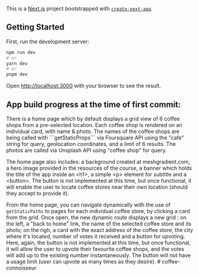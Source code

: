 This is a [Next.js](https://nextjs.org/) project bootstrapped with [`create-next-app`](https://github.com/vercel/next.js/tree/canary/packages/create-next-app).

## Getting Started

First, run the development server:

```bash
npm run dev
# or
yarn dev
# or
pnpm dev
```

Open [http://localhost:3000](http://localhost:3000) with your browser to see the result.

## App build progress at the time of first commit:

There is a home page which by default displays a grid view of 6 coffee shops from a pre-selected location. Each coffee shop is rendered on an individual card, with name & photo. The names of the coffee shops are being called with \```getStaticProps``` via Foursquare API using the "cafe" string for query, geolocation coordinates, and a limit of 6 results. The photos are called via Unsplash API using "coffee shop" for query.

The home page also includes: a background created at meshgradient.com, a hero image provided in the resources of the course, a banner which holds the title of the app inside an \<h1>, a simple \<p> element for subtitle and a \<button>. The button is not implemented at this time, but once functional, it will enable the user to locate coffee stores near their own location (should they accept to provide it).

From the home page, you can navigate dynamically with the use of `getStaticPaths` to pages for each individual coffee store, by clicking a card from the grid. Once open, the new dynamic route displays a new grid : on the left, a "back to home" link, the name of the selected coffee store and its photo; on the righ, a card with the exact address of the coffee store, the city where it's located, number of votes it received and a button for upvoting. Here, again, the button is not implemented at this time, but once functional, it will allow the user to upvote their favourite coffee shops, and the votes will add up to the existing number instantaneously. The button will not have a usage limit (user can upvote as many times as they desire).
#   c o f f e e - c o n n o i s s e u r 
 
 
